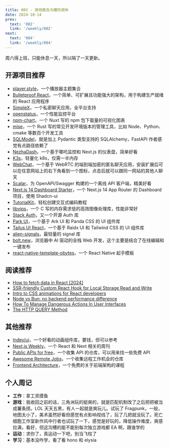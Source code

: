 ```yaml
---
title: 003 - 游戏瘾及沟槽的调休
date: 2024-10-14
prev:
  text: '002'
  link: '/weekly/002'
next:
  text: '004'
  link: '/weekly/004'
---
```


周六得上班，只能休息一天，所以隔了一天更新。

## 开源项目推荐

- [player.style](https://github.com/muxinc/player.style)，一个播放器主题集合
- [Bulletproof React](https://github.com/alan2207/bulletproof-react)，一个简单、可扩展且功能强大的架构，用于构建生产就绪的 React 应用程序
- [SimpleX](https://github.com/simplex-chat/simplex-chat)，一个私密聊天应用，全平台支持
- [openstatus](https://github.com/openstatusHQ/openstatus)，一个性能监控平台
- [npm-chart](https://github.com/atinux/npm-chart)，一个 Nuxt 写的 npm 包下载量的可视化图表
- [mise](https://github.com/jdx/mise)，一个 Rust 写的常见开发环境版本的管理工具，比如 Node、Python、cmake 等数百个开发工具
- [SQLModel](https://github.com/fastapi/sqlmodel)，就是加上 Pydantic 类型支持的 SQLAlchemy，FastAPI 作者感觉有点路径依赖了
- [NezhaDash](https://github.com/hamster1963/nezha-dash)，一个基于哪吒监控和 Next.js 的仪表盘，简单好看
- [K3s](https://github.com/k3s-io/k3s)，轻量化 k8s，仅需一半内存
- [WebChat](https://github.com/molvqingtai/WebChat)，一个基于 WebRTC 的端到端加密的匿名聊天应用，安装扩展后可以在任意网站上的右下角看到一个图标，点击后就可以跟同一网站的其他人聊天
- [Scalar](https://github.com/scalar/scalar)，为 OpenAPI/Swagger 构建的一个离线 API 客户端，精美好看
- [Next.js 14 Dashboard Starter](https://github.com/Kiranism/next-shadcn-dashboard-starter)，一个 Next.js 14 App Router 的 Dashboard 项目，使用 Shadcn-ui
- [TutorialKit](https://github.com/stackblitz/tutorialkit)，轻松创建交互式编码教程
- [libvips](https://github.com/libvips/libvips)，一个 C 写的内存需求低的高效图像处理库，性能非常好
- [Stack Auth](https://github.com/stack-auth/stack)，又一个开源 Auth 库
- [Park UI](https://github.com/cschroeter/park-ui)，一个基于 Ark UI 和 Panda CSS 的 UI 组件库
- [Tailus UI React](https://github.com/Tailus-UI/tailus-ui-react)，一个基于 Raidx UI 和 Tailwind CSS 的 UI 组件库
- [alien-signals](https://github.com/stackblitz/alien-signals)，最轻量的 signal 库
- [bolt.new](https://github.com/stackblitz/bolt.new)，浏览器中 AI 驱动的全栈 Web 开发，这个主要是结合了在线编辑和一键发布
- [react-native-template-obytes](https://github.com/obytes/react-native-template-obytes)，一个 React Native 起手模板

## 阅读推荐

- [How to fetch data in React [2024]](https://www.robinwieruch.de/react-fetching-data/)
- [SSR-friendly Custom React Hook for Local Storage Read and Write](https://www.nico.fyi/blog/ssr-friendly-local-storage-react-custom-hook)
- [Intro to CSS animations for React developers](https://www.developerway.com/posts/intro-to-css-animations-for-react-devs)
- [Node vs Bun: no backend performance difference](https://evertheylen.eu/p/node-vs-bun/)
- [How To Manage Dangerous Actions In User Interfaces](https://www.smashingmagazine.com/2024/09/how-manage-dangerous-actions-user-interfaces/)
- [The HTTP QUERY Method](https://www.ietf.org/archive/id/draft-ietf-httpbis-safe-method-w-body-05.html)

## 其他推荐

- [lndev/ui](https://ui.lndev.me)，一个好看的动画组件库，要钱，但可以参考
- [Next.js Weekly](https://nextjsweekly.com)，一个 React 和 Next 相关的周刊
- [Public APIs for free](https://github.com/public-apis/public-apis)，一个收集 API 的仓库，可以用来找一些免费 API
- [Awesome Remote Jobs](https://github.com/lukasz-madon/awesome-remote-job)，一个收集远程工作机会的仓库
- [Frontend Architecture](https://frontendatscale.com/courses/frontend-architecture/)，一个免费的关于前端架构的课程

## 个人周记

- **工作**：拿工资摸鱼
- **游戏**：我收回之前的话，三角洲玩的挺爽的，就是匹配机制改了之后把把被当成薯条捞。LOL 天天五黑，有人一起就是爽玩儿。试玩了 Fragpunk，一般，地图太小了，美术虽然好看但感觉有点影响视线了，玩了几把就没玩了。死亡细胞工作室新作风中行者也试玩了一下，感觉是好玩的，降低操作难度，爽感拉满，看好，但这沟槽的能不能别每次独立游戏都 EA 啊，跟谁学的
- **运动**：求你了，真运动一下吧，别当飞柱了
- **学习**：基本没咋学，看了看 hono 和 elysia
